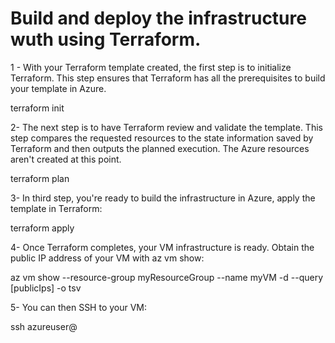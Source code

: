 # Build and deploy the infrastructure wuth using Terraform. 

1 - With your Terraform template created, the first step is to initialize Terraform. This step ensures that Terraform has all the prerequisites to build your template in Azure.

terraform init

2-  The next step is to have Terraform review and validate the template. This step compares the requested resources to the state information saved by Terraform and then outputs the planned execution. The Azure resources aren't created at this point.

terraform plan

3-  In third step, you're ready to build the infrastructure in Azure, apply the template in Terraform:

terraform apply

4-  Once Terraform completes, your VM infrastructure is ready. Obtain the public IP address of your VM with az vm show:

az vm show --resource-group myResourceGroup --name myVM -d --query [publicIps] -o tsv

5- You can then SSH to your VM:

ssh azureuser@<publicIps>
